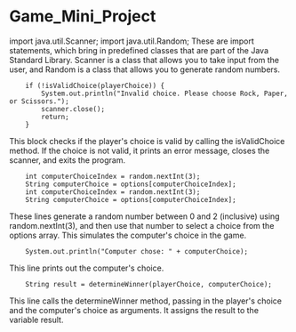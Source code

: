 # Game_Mini_Project

import java.util.Scanner;
import java.util.Random;
These are import statements, which bring in predefined classes that are part of the Java Standard Library. Scanner is a class that allows you to take input from the user, and Random is a class that allows you to generate random numbers.

        if (!isValidChoice(playerChoice)) {
            System.out.println("Invalid choice. Please choose Rock, Paper, or Scissors.");
            scanner.close();
            return;
        }
This block checks if the player's choice is valid by calling the isValidChoice method. If the choice is not valid, it prints an error message, closes the scanner, and exits the program.

        int computerChoiceIndex = random.nextInt(3);
        String computerChoice = options[computerChoiceIndex];
        int computerChoiceIndex = random.nextInt(3);
        String computerChoice = options[computerChoiceIndex];
These lines generate a random number between 0 and 2 (inclusive) using random.nextInt(3), and then use that number to select a choice from the options array. This simulates the computer's choice in the game.

        System.out.println("Computer chose: " + computerChoice);
This line prints out the computer's choice.

        String result = determineWinner(playerChoice, computerChoice);
This line calls the determineWinner method, passing in the player's choice and the computer's choice as arguments. It assigns the result to the variable result.

